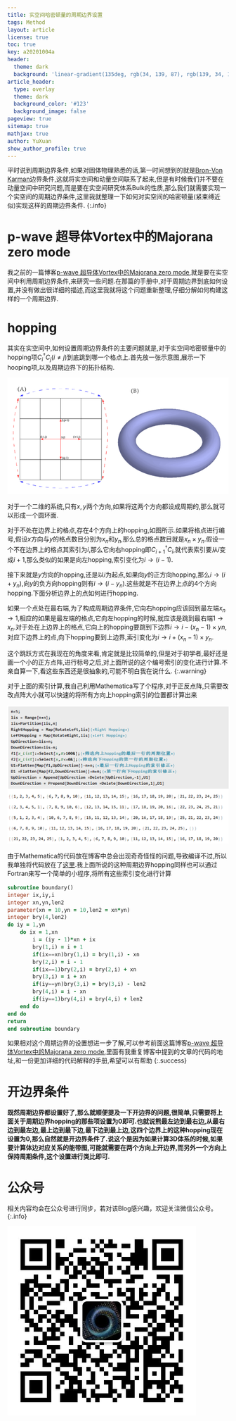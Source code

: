 ```yaml
---
title: 实空间哈密顿量的周期边界设置
tags: Method
layout: article
license: true
toc: true
key: a20201004a
header:
  theme: dark
  background: 'linear-gradient(135deg, rgb(34, 139, 87), rgb(139, 34, 139))'
article_header:
  type: overlay
  theme: dark
  background_color: '#123'
  background_image: false
pageview: true
sitemap: true
mathjax: true
author: YuXuan
show_author_profile: true
---
```

平时说到周期边界条件,如果对固体物理熟悉的话,第一时间想到的就是[Bron-Von Karman](https://en.wikipedia.org/wiki/Born%E2%80%93von_Karman_boundary_condition)边界条件,这就将实空间和动量空间联系了起来,但是有时候我们并不要在动量空间中研究问题,而是要在实空间研究体系Bulk的性质,那么我们就需要实现一个实空间的周期边界条件,这里我就整理一下如何对实空间的哈密顿量(紧束缚近似)实现这样的周期边界条件.
{:.info}
<!--more-->
# p-wave 超导体Vortex中的Majorana zero mode
我之前的一篇博客[p-wave 超导体Vortex中的Majorana zero mode](https://yxli8023.github.io/2019/01/01/TSC.html),就是要在实空间中利用周期边界条件,来研究一些问题.在那篇的手册中,对于周期边界到底如何设置,并没有做出很详细的描述,而这里我就将这个问题重新整理,仔细分解如何构建这样的一个周期边界.

# hopping
其实在实空间中,如何设置周期边界条件的主要问题就是,对于实空间哈密顿量中的hopping项$C^\dagger_iC_j(i\ne j)$到底跳到哪一个格点上.首先放一张示意图,展示一下hooping项,以及周期边界下的拓扑结构.

![png](/assets/images/research/periodic1.png)

对于一个二维的系统,只有$x,y$两个方向,如果将这两个方向都设成周期的,那么就可以形成一个圆环面.

对于不处在边界上的格点,存在4个方向上的hopping,如图所示.如果将格点进行编号,假设$x$方向与$y$的格点数目分别为$x_n$和$y_n$,那么总的格点数目就是$x_n\times y_n$.假设一个不在边界上的格点其索引为$i$,那么它向右hopping即$C^\dagger_{i+1}C_i$,就代表索引要从$i$变成$i+1$,那么类似的如果是向左hopping,索引变化为$i\rightarrow (i-1)$.

接下来就是$y$方向的hopping,还是以$i$为起点,如果向$y$的正方向hopping,那么$i\rightarrow (i+y_n)$,向$y$的负方向hopping则有$i\rightarrow (i-y_n)$.这些就是不在边界上点的4个方向hopping.下面分析边界上的点如何进行hopping.

如果一个点处在最右端,为了构成周期边界条件,它向右hopping应该回到最左端$x_n\rightarrow 1$,相应的如果是最左端的格点,它向左hopping的时候,就应该是跳到最右端$1\rightarrow x_n$.对于处在上边界上的格点,它向上的hopping要跳到下边界$i\rightarrow i-(x_n-1)\times yn$,对应下边界上的点,向下hopping要到上边界,索引变化为$i\rightarrow i+(x_n-1)\times y_n$.

这个跳跃方式在我现在的角度来看,肯定就是比较简单的,但是对于初学者,最好还是画一个小的正方点阵,进行标号之后,对上面所说的这个编号索引的变化进行计算.不亲自算一下,看这些东西还是很抽象的,可能不明白我在说什么.
{:.warning}

对于上面的索引计算,我自己利用Mathematica写了个程序,对于正反点阵,只需要改改点阵大小就可以快速的将所有方向上hopping索引的位置都计算出来

![png](/assets/images/research/periodic2.png)

由于Mathematica的代码放在博客中总会出现奇奇怪怪的问题,导致编译不过,所以我单独将代码放在了[这里](/assets/data/Periodic.nb).我上面所说的这种周期边界hopping同样也可以通过Fortran来写一个简单的小程序,将所有这些索引变化进行计算

```fortran
subroutine boundary()
integer ix,iy,i
integer xn,yn,len2
parameter(xn = 10,yn = 10,len2 = xn*yn)
integer bry(4,len2)
do iy = 1,yn
    do ix = 1,xn
        i = (iy - 1)*xn + ix
        bry(1,i) = i + 1
        if(ix==xn)bry(1,i) = bry(1,i) - xn
        bry(2,i) = i - 1
        if(ix==1)bry(2,i) = bry(2,i) + xn
        bry(3,i) = i + xn
        if(iy==yn)bry(3,i) = bry(3,i) - len2
        bry(4,i) = i - xn
        if(iy==1)bry(4,i) = bry(4,i) + len2
    end do
end do
return
end subroutine boundary
```

如果相对这个周期边界的设置想进一步了解,可以参考前面这篇博客[p-wave 超导体Vortex中的Majorana zero mode](https://yxli8023.github.io/2019/01/01/TSC.html),里面有我重复博客中提到的文章的代码的地址,和一份更加详细的代码解释的手册,希望可以有帮助
{:.success}

# 开边界条件

**既然周期边界都设置好了,那么就顺便提及一下开边界的问题,很简单,只需要将上面关于周期边界hopping的那些项设置为0即可.也就说熊最左边到最右边,从最右边到最左边,最上边到最下边,最下边到最上边,这四个边界上的这种hopping现在设置为0,那么自然就是开边界条件了.说这个是因为如果计算3D体系的时候,如果要计算体边对应关系的能带图,可能就需要在两个方向上开边界,而另外一个方向上保持周期条件,这个设置进行类比即可.**

# 公众号
相关内容均会在公众号进行同步，若对该Blog感兴趣，欢迎关注微信公众号。
{:.info}

![png](/assets/images/qrcode.jpg)